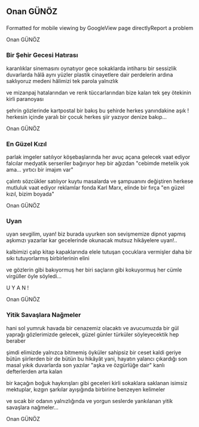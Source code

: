 ## Onan GÜNÖZ

### 

Formatted for mobile viewing by GoogleView page directlyReport a problem

Onan GÜNÖZ

###  Bir Şehir Gecesi Hatırası

karanlıklar sinemasını oynatıyor gece
sokaklarda intiharsı bir sessizlik
duvarlarda hâlâ aynı yüzler
plastik cinayetlere dair
perdelerin ardına saklıyoruz medeni hâlimizi
tek parola yalnızlık

ve mizanpaj hatalarından
ve renk tüccarlarından
bize kalan tek şey
ötekinin kirli paranoyası

şehrin gözlerinde kartpostal bir bakış
bu şehirde herkes yanındakine aşık !
herkesin içinde yaralı bir çocuk
herkes şiir yazıyor denize bakıp...

Onan GÜNÖZ

### En Güzel Kızıl

parlak imgeler satılıyor köşebaşlarında
her avuç açana gelecek vaat ediyor falcılar
medyatik serseriler bağırıyor hep bir ağızdan
"cebimde metelik yok ama… yırtıcı bir imajım var"
 
çalıntı sözcükler satılıyor kuytu masalarda
ve şampuanını değiştiren herkese
mutluluk vaat ediyor reklamlar
fonda Karl Marx, elinde bir fırça
"en güzel kızıl, bizim boyada"

Onan GÜNÖZ

### Uyan

uyan sevgilim, uyan!
biz burada uyurken
son sevişmemize
dipnot yapmış aşkımızı yazarlar
kar gecelerinde okunacak
mutsuz hikâyelere
uyan!..
 
kalbimizi çalıp
kitap kapaklarında
elele tutuşan çocuklara vermişler
daha bir sıkı tutuyorlarmış
birbirlerinin elini
 
ve gözlerin gibi bakıyormuş her biri
saçların gibi kokuyormuş her cümle
virgüller öyle söyledi…
 
U
Y
A
N
!

Onan GÜNÖZ

###  Yitik Savaşlara Nağmeler

hani sol yumruk havada bir cenazemiz olacaktı
ve avucumuzda bir gül yaprağı
gözlerimizde gelecek, güzel günler
türküler söyleyecektik hep beraber
 
şimdi elimizde yalnızca
bitmemiş öyküler
sahipsiz bir ceset kaldi geriye
bütün şiirlerden
bir de bütün bu hikâyât
yani, hayatın yalancı çıkardığı son masal
yıkık duvarlarda son yazılar
"aşka ve özgürlüğe dair"
kanlı defterlerden arta kalan
 
bir kaçağın boğuk haykırışları gibi
geceleri kirli sokaklara saklanan
isimsiz mektuplar, kızgın şarkılar
ayışığında birbirine benzeyen kelimeler

ve sıcak bir odanın yalnızlığında
ve yorgun seslerde yankılanan
yitik savaşlara nağmeler...

Onan GÜNÖZ